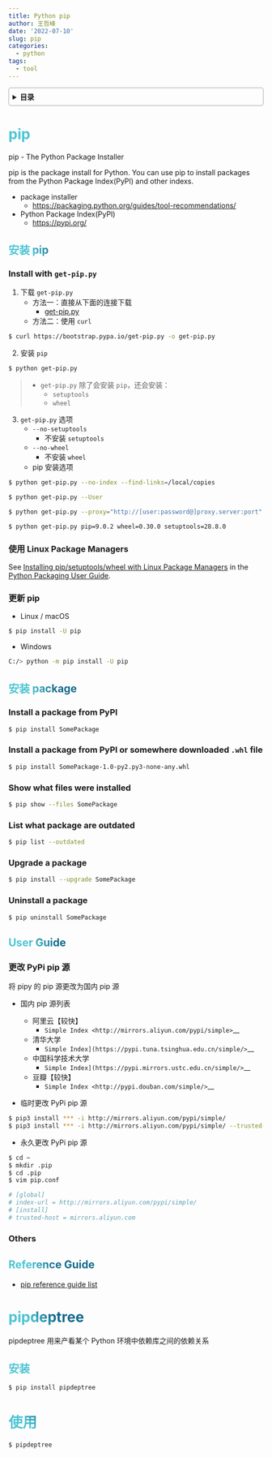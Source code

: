 ```yaml
---
title: Python pip
author: 王哲峰
date: '2022-07-10'
slug: pip
categories:
  - python
tags:
  - tool
---
```


<style>
h1 {
  background-color: #2B90B6;
  background-image: linear-gradient(45deg, #4EC5D4 10%, #146b8c 20%);
  background-size: 100%;
  -webkit-background-clip: text;
  -moz-background-clip: text;
  -webkit-text-fill-color: transparent;
  -moz-text-fill-color: transparent;
}
h2 {
  background-color: #2B90B6;
  background-image: linear-gradient(45deg, #4EC5D4 10%, #146b8c 20%);
  background-size: 100%;
  -webkit-background-clip: text;
  -moz-background-clip: text;
  -webkit-text-fill-color: transparent;
  -moz-text-fill-color: transparent;
}

details {
    border: 1px solid #aaa;
    border-radius: 4px;
    padding: .5em .5em 0;
}

summary {
    font-weight: bold;
    margin: -.5em -.5em 0;
    padding: .5em;
}

details[open] {
    padding: .5em;
}

details[open] summary {
    border-bottom: 1px solid #aaa;
    margin-bottom: .5em;
}
</style>


<details><summary>目录</summary><p>

- [pip](#pip)
  - [安装 pip](#安装-pip)
    - [Install with `get-pip.py`](#install-with-get-pippy)
    - [使用 Linux Package Managers](#使用-linux-package-managers)
    - [更新 pip](#更新-pip)
  - [安装 package](#安装-package)
    - [Install a package from PyPI](#install-a-package-from-pypi)
    - [Install a package from PyPI or somewhere downloaded `.whl` file](#install-a-package-from-pypi-or-somewhere-downloaded-whl-file)
    - [Show what files were installed](#show-what-files-were-installed)
    - [List what package are outdated](#list-what-package-are-outdated)
    - [Upgrade a package](#upgrade-a-package)
    - [Uninstall a package](#uninstall-a-package)
  - [User Guide](#user-guide)
    - [更改 PyPi pip 源](#更改-pypi-pip-源)
    - [Others](#others)
  - [Reference Guide](#reference-guide)
- [pipdeptree](#pipdeptree)
  - [安装](#安装)
- [使用](#使用)
</p></details><p></p>


# pip

pip - The Python Package Installer

pip is the package install for Python. You can use pip to install 
packages from the Python Package Index(PyPI) and other indexs.

- package installer
    - https://packaging.python.org/guides/tool-recommendations/
- Python Package Index(PyPI)
    - https://pypi.org/

## 安装 pip

### Install with `get-pip.py`

1. 下载 `get-pip.py`
    - 方法一：直接从下面的连接下载
        - [get-pip.py](https://bootstrap.pypa.io/get-pip.py)
    - 方法二：使用 `curl`

```bash
$ curl https://bootstrap.pypa.io/get-pip.py -o get-pip.py
```

2. 安装 `pip`

```bash
$ python get-pip.py
```

> - `get-pip.py` 除了会安装 `pip`，还会安装：
>    - `setuptools`
>    - `wheel`

3. `get-pip.py` 选项
    - `--no-setuptools`
        - 不安装 `setuptools`
    - `--no-wheel`
        - 不安装 `wheel`
    - pip 安装选项
 
```bash
$ python get-pip.py --no-index --find-links=/local/copies

$ python get-pip.py --User

$ python get-pip.py --proxy="http://[user:password@]proxy.server:port"

$ python get-pip.py pip=9.0.2 wheel=0.30.0 setuptools=28.8.0
```

### 使用 Linux Package Managers

See [Installing pip/setuptools/wheel with Linux Package Managers](https://packaging.python.org/guides/installing-using-linux-tools/#installing-pip-setuptools-wheel-with-linux-package-managers) in the [Python Packaging User Guide](https://packaging.python.org/guides/tool-recommendations/).

### 更新 pip

- Linux / macOS

```bash
$ pip install -U pip
```

- Windows

```bash
C:/> python -m pip install -U pip
```

## 安装 package

### Install a package from PyPI

```bash
$ pip install SomePackage
```

### Install a package from PyPI or somewhere downloaded `.whl` file

```bash
$ pip install SomePackage-1.0-py2.py3-none-any.whl
```

### Show what files were installed

```bash
$ pip show --files SomePackage
```

### List what package are outdated

```bash
$ pip list --outdated
```

### Upgrade a package

```bash
$ pip install --upgrade SomePackage
```

### Uninstall a package

```bash
$ pip uninstall SomePackage
```

## User Guide

### 更改 PyPi pip 源

将 pipy 的 pip 源更改为国内 pip 源

* 国内 pip 源列表
    -  阿里云【较快】
        - `Simple Index <http://mirrors.aliyun.com/pypi/simple>`__
    -  清华大学
        - `Simple Index](https://pypi.tuna.tsinghua.edu.cn/simple/>`__
    -  中国科学技术大学
        - `Simple Index](https://pypi.mirrors.ustc.edu.cn/simple/>`__
    -  豆瓣【较快】
        - `Simple Index <http://pypi.douban.com/simple/>`__

* 临时更改 PyPi pip 源

```bash
$ pip3 install *** -i http://mirrors.aliyun.com/pypi/simple/
$ pip3 install *** -i http://mirrors.aliyun.com/pypi/simple/ --trusted-host mirrors.aliyun.com
```

* 永久更改 PyPi pip 源

```bash
$ cd ~
$ mkdir .pip
$ cd .pip
$ vim pip.conf

# [global]
# index-url = http://mirrors.aliyun.com/pypi/simple/
# [install]
# trusted-host = mirrors.aliyun.com
```

### Others

## Reference Guide

- [pip reference guide list](https://pip.pypa.io/en/stable/reference/)



# pipdeptree

pipdeptree 用来产看某个 Python 环境中依赖库之间的依赖关系

## 安装

```bash
$ pip install pipdeptree
```

# 使用

```bash
$ pipdeptree
```

